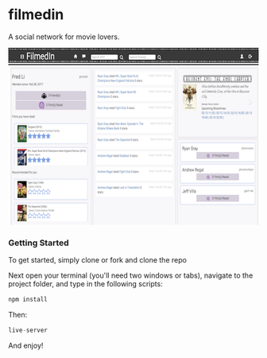 # filmedin
A social network for movie lovers.

![alt tag](./Filmedin.png)

### Getting Started
To get started, simply clone or fork and clone the repo 

Next open your terminal (you'll need two windows or tabs), navigate to the project folder, and type in the following scripts:

```javascript
npm install 
```

Then:
```javascript
live-server
```

And enjoy!
